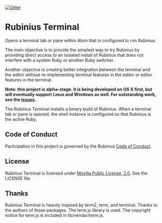 [![Gitter](https://badges.gitter.im/Join%20Chat.svg)](https://gitter.im/rubinius/atom-rubinius-terminal)

# Rubinius Terminal

Opens a terminal tab or pane within Atom that is configured to run Rubinius.

The main objective is to provide the simplest way to try Rubinius by providing direct access to an isolated install of Rubinius that does not interfere with a system Ruby or another Ruby switcher.

Another objective is creating better integration between the terminal and the editor without re-implementing terminal features in the editor or editor features in the terminal.

**Note: this project is alpha-stage. It is being developed on OS X first, but will eventually support Linux and Windows as well. For outstanding work, see the [issues](https://github.com/rubinius/atom-rubinius-terminal/issues).**

The Rubinius Terminal installs a binary build of Rubinius. When a terminal tab or pane is opened, the shell instance is configured so that Rubinius is the active Ruby.

## Code of Conduct

Participation in this project is governed by the Rubinius [Code of Conduct](http://rubinius.com/code-of-conduct/).

## License

Rubinius Terminal is licensed under [Mozilla Public License, 2.0](https://www.mozilla.org/MPL/2.0/). See the LICENSE file.

## Thanks

Rubinius Terminal is heavily inspired by term2, term, and terminal. Thanks to the authors of those packages. The term.js library is used. The copyright notice for term.js is included in lib/vendor/term.js.
